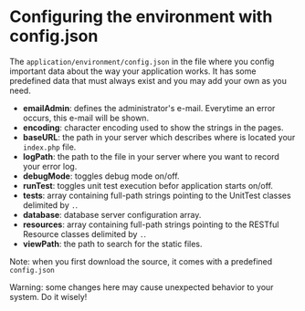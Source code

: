 Configuring the environment with config.json
============================================

The ```application/environment/config.json``` in the file where you config important data about the way your application works. It has some predefined data that must always exist and you may add your own as you need.

* __emailAdmin__: defines the administrator's e-mail. Everytime an error occurs, this e-mail will be shown.
* __encoding__: character encoding used to show the strings in the pages.
* __baseURL__: the path in your server which describes where is located your ```index.php``` file.
* __logPath__: the path to the file in your server where you want to record your error log.
* __debugMode__: toggles debug mode on/off.
* __runTest__: toggles unit test execution befor application starts on/off.
* __tests__: array containing full-path strings pointing to the UnitTest classes delimited by ```.```.
* __database__: database server configuration array.
* __resources__: array containing full-path strings pointing to the RESTful Resource classes delimited by ```.```.
* __viewPath__: the path to search for the static files.

Note: when you first download the source, it comes with a predefined ```config.json```

Warning: some changes here may cause unexpected behavior to your system. Do it wisely!